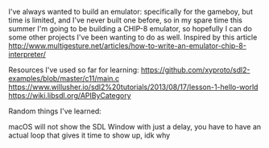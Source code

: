 I've always wanted to build an emulator: specifically for the gameboy, 
but time is limited, and I've never built one before, so in my spare time
this summer I'm going to be building a CHIP-8 emulator, so hopefully I can 
do some other projects I've been wanting to do as well. Inspired by this 
article http://www.multigesture.net/articles/how-to-write-an-emulator-chip-8-interpreter/

Resources I've used so far for learning:
https://github.com/xyproto/sdl2-examples/blob/master/c11/main.c
https://www.willusher.io/sdl2%20tutorials/2013/08/17/lesson-1-hello-world
https://wiki.libsdl.org/APIByCategory

Random things I've learned:

macOS will not show the SDL Window with just a delay, you have to have an actual loop
that gives it time to show up, idk why
